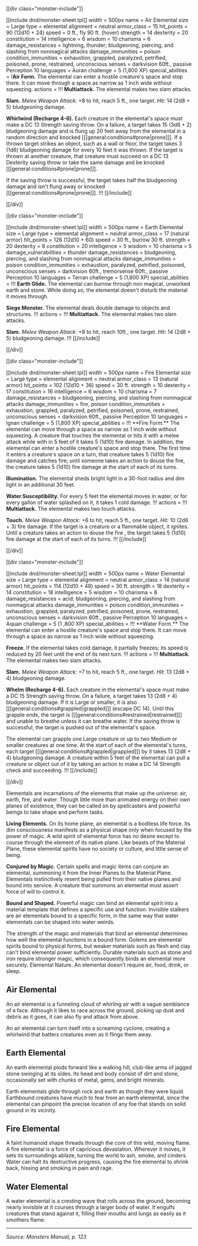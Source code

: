 [[div class="monster-include"]]

<a id="air-elemental">

[[include dnd/monster-sheet.tpl]]
width = 500px
name = Air Elemental
size = Large
type = elemental
alignment = neutral
armor_class = 15
hit_points = 90 (12d10 + 24)
speed = 0 ft., fly 90 ft. (hover)
strength = 14
dexterity = 20
constitution = 14
intelligence = 6
wisdom = 10
charisma = 6
damage_resistances = lightning, thunder; bludgeoning, piercing, and slashing from nonmagical attacks
damage_immunities = poison
condition_immunities = exhaustion, grappled, paralyzed, petrified, poisoned, prone, restrained, unconscious
senses = darkvision 60ft., passive Perception 10
languages = Auran
challenge = 5 (1,800 XP)
special_abilities = !**Air Form.** The elemental can enter a hostile creature's space and stop there. It can move through a space as narrow as 1 inch wide without squeezing.
actions = !!!
**Multiattack.** The elemental makes two slam attacks.

**Slam.** *Melee Weapon Attack:* +8 to hit, reach 5 ft., one target. *Hit:* 14 (2d8 + 5) bludgeoning damage.

**Whirlwind (Recharge 4-6).** Each creature in the elemental's space must make a DC 13 Strength saving throw. On a failure, a target takes 15 (3d8 + 2) bludgeoning damage and is flung up 20 feet away from the elemental in a random direction and knocked [[[general:conditions#prone|prone]]]. If a thrown target strikes an object, such as a wall or floor, the target takes 3 (1d6) bludgeoning damage for every 10 feet it was thrown. If the target is thrown at another creature, that creature must succeed on a DC 13 Dexterity saving throw or take the same damage and be knocked [[[general:conditions#prone|prone]]].

If the saving throw is successful, the target takes half the bludgeoning damage and isn't flung away or knocked [[[general:conditions#prone|prone]]].
!!!
[[/include]]

[[/div]]

[[div class="monster-include"]]

<a id="earth-elemental">

[[include dnd/monster-sheet.tpl]]
width = 500px
name = Earth Elemental
size = Large
type = elemental
alignment = neutral
armor_class = 17 (natural armor)
hit_points = 126 (12d10 + 60)
speed = 30 ft., burrow 30 ft.
strength = 20
dexterity = 8
constitution = 20
intelligence = 5
wisdom = 10
charisma = 5
damage_vulnerabilities = thunder
damage_resistances = bludgeoning, piercing, and slashing from nonmagical attacks
damage_immunities = poison
condition_immunities = exhaustion, paralyzed, petrified, poisoned, unconscious
senses = darkvision 60ft., tremorsense 60ft., passive Perception 10
languages = Terran
challenge = 5 (1,800 XP)
special_abilities = !!!
**Earth Glide.** The elemental can burrow through non magical, unworked earth and stone. While doing so, the elemental doesn't disturb the material it moves through.

**Siege Monster.** The elemental deals double damage to objects and structures.
!!!
actions = !!!
**Multiattack.** The elemental makes two slam attacks.

**Slam.** *Melee Weapon Attack:* +8 to hit, reach 10ft., one target. *Hit:* 14 (2d8 + 5) bludgeoning damage.
!!!
[[/include]]

[[/div]]

[[div class="monster-include"]]

<a id="fire-elemental">
[[include dnd/monster-sheet.tpl]]
width = 500px
name = Fire Elemental
size = Large
type = elemental
alignment = neutral
armor_class = 13 (natural armor)
hit_points = 102 (12d10 + 36)
speed = 30 ft.
strength = 10
dexterity = 17
constitution = 16
intelligence = 6
wisdom = 10
charisma = 7
damage_resistances = bludgeoning, piercing, and slashing from nonmagical attacks
damage_immunities = fire, poison
condition_immunities = exhaustion, grappled, paralyzed, petrified, poisoned, prone, restrained, unconscious
senses = darkvision 60ft., passive Perception 10
languages = lgnan
challenge = 5 (1,800 XP)
special_abilities = !!!
**Fire Form.** The elemental can move through a space as narrow as 1 inch wide without squeezing. A creature that touches the elemental or hits it with a melee attack while with in 5 feet of it takes 5 (1d10) fire damage. In addition, the elemental can enter a hostile creature's space and stop there. The first time it enters a creature's space on a turn, that creature takes 5 (1d10) fire damage and catches fire; until someone takes an action to douse the fire, the creature takes 5 (1d10) fire damage at the start of each of its turns.

**Illumination.** The elemental sheds bright light in a 30-foot radius and dim light in an additional 30 feet.

**Water Susceptibility.** For every 5 feet the elemental moves in water, or for every gallon of water splashed on it, it takes 1 cold damage.
!!!
actions = !!!
**Multiattack.** The elemental makes two touch attacks.

**Touch.** *Melee Weapon Attack:* +6 to hit, reach 5 ft., one target. *Hit:* 10 (2d6 + 3) fire damage. If the target is a creature or a flammable object, it ignites. Until a creature takes an action to douse the fire , the target takes 5 (1d10) fire damage at the start of each of its turns.
!!!
[[/include]]

[[/div]]

[[div class="monster-include"]]

<a id="water-elemental">
[[include dnd/monster-sheet.tpl]]
width = 500px
name = Water Elemental
size = Large
type = elemental
alignment = neutral
armor_class = 14 (natural armor)
hit_points = 114 (12d10 + 48)
speed = 30 ft.
strength = 18
dexterity = 14
constitution = 18
intelligence = 5
wisdom = 10
charisma = 8
damage_resistances = acid; bludgeoning, piercing, and slashing from nonmagical attacks
damage_immunities = poison
condition_immunities = exhaustion, grappled, paralyzed, petrified, poisoned, prone, restrained, unconscious
senses = darkvision 60ft., passive Perception 10
languages = Aquan
challenge = 5 (1 ,800 XP)
special_abilities = !!!
**Water Form.** The elemental can enter a hostile creature's space and stop there. It can move through a space as narrow as 1 inch wide without squeezing.

**Freeze.** If the elemental takes cold damage, it partially freezes; its speed is reduced by 20 feet until the end of its next turn.
!!!
actions = !!!
**Multiattack.** The elemental makes two slam attacks.

**Slam.** *Melee Weapon Attack:* +7 to hit, reach 5 ft., one target. *Hit:* 13 (2d8 + 4) bludgeoning damage.

**Whelm (Recharge 4-6).** Each creature in the elemental's space must make a DC 15 Strength saving throw. On a failure, a target takes 13 (2d8 + 4) bludgeoning damage. If it is Large or smaller, it is also [[[general:conditions#grappled|grappled]]] (escape DC 14). Until this grapple ends, the target is [[[general:conditions#restrained|restrained]]] and unable to breathe unless it can breathe water. If the saving throw is successful, the target is pushed out of the elemental's space.

The elemental can grapple one Large creature or up to two Medium or smaller creatures at one time. At the start of each of the elemental's turns, each target [[[general:conditions#grappled|grappled]]] by it takes 13 (2d8 + 4) bludgeoning damage. A creature within 5 feet of the elemental can pull a creature or object out of it by taking an action to make a DC 14 Strength check and succeeding.
!!!
[[/include]]

[[/div]]

Elementals are incarnations of the elements that make up the universe: air, earth, fire, and water. Though little more than animated energy on their own planes of existence, they can be called on by spellcasters and powerful beings to take shape and perform tasks.

**Living Elements.** On its home plane, an elemental is a bodiless life force. Its dim consciousness manifests as a physical shape only when focused by the power of magic. A wild spirit of elemental force has no desire except to course through the element of its native plane. Like beasts of the Material Plane, these elemental spirits have no society or culture, and little sense of being.

**Conjured by Magic.** Certain spells and magic items can conjure an elemental, summoning it from the Inner Planes to the Material Plane. Elementals instinctively resent being pulled from their native planes and bound into service. A creature that summons an elemental must assert force of will to control it.

**Bound and Shaped.** Powerful magic can bind an elemental spirit into a material template that defines a specific use and function. Invisible stalkers are air elementals bound to a specific form, in the same way that water elementals can be shaped into water weirds.

The strength of the magic and materials that bind an elemental determines how well the elemental functions in a bound form. Golems are elemental spirits bound to physical forms, but weaker materials such as flesh and clay can't bind elemental power sufficiently. Durable materials such as stone and iron require stronger magic, which consequently binds an elemental more securely. Elemental Nature. An elemental doesn't require air, food, drink, or sleep.

## Air Elemental

An air elemental is a funneling cloud of whirling air with a vague semblance of a face. Although it likes to race across the ground, picking up dust and debris as it goes, it can also fly and attack from above.

An air elemental can turn itself into a screaming cyclone, creating a whirlwind that batters creatures even as it flings them away.

## Earth Elemental

An earth elemental plods forward like a walking hill, club-like arms of jagged stone swinging at its sides. Its head and body consist of dirt and stone, occasionally set with chunks of metal, gems, and bright minerals.

Earth elementals glide through rock and earth as though they were liquid. Earthbound creatures have much to fear from an earth elemental, since the elemental can pinpoint the precise location of any foe that stands on solid ground in its vicinity.

## Fire Elemental

A faint humanoid shape threads through the core of this wild, moving flame. A fire elemental is a force of capricious devastation. Wherever it moves, it sets its surroundings ablaze, turning the world to ash, smoke, and cinders. Water can halt its destructive progress, causing the fire elemental to shrink back, hissing and smoking in pain and rage.

## Water Elemental

A water elemental is a cresting wave that rolls across the ground, becoming nearly invisible at it courses through a larger body of water. It engulfs creatures that stand against it, filling their mouths and lungs as easily as it smothers flame.

----

*Source: Monsters Manual, p. 123*
